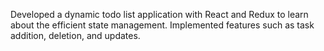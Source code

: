 Developed a dynamic todo list application with React and Redux to learn about the efficient state management. Implemented features such as task addition, deletion, and updates.
